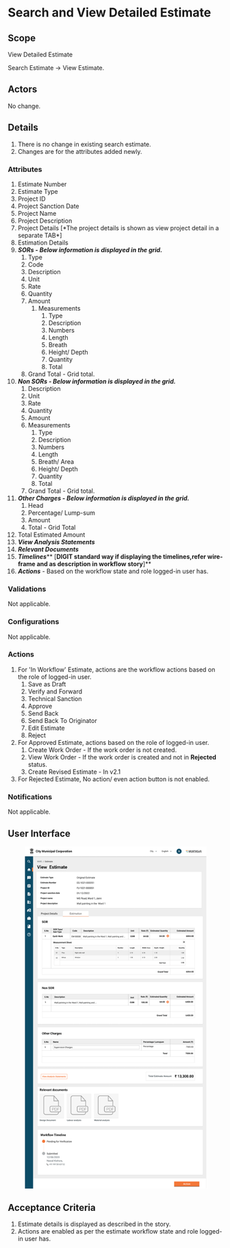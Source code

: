 # Search and View Detailed Estimate

## Scope

View Detailed Estimate

Search Estimate → View Estimate.

## Actors <a href="#actors" id="actors"></a>

No change.

## Details <a href="#details" id="details"></a>

1. There is no change in existing search estimate.
2. Changes are for the attributes added newly.

### Attributes <a href="#attributes" id="attributes"></a>

1. Estimate Number
2. Estimate Type
3. Project ID
4. Project Sanction Date
5. Project Name
6. Project Description
7. Project Details \[\*The project details is shown as view project detail in a separate TAB\*]
8. Estimation Details
9. _**SORs - Below information is displayed in the grid.**_
   1. Type
   2. Code
   3. Description
   4. Unit
   5. Rate
   6. Quantity
   7. Amount
      1. Measurements
         1. Type
         2. Description
         3. Numbers
         4. Length
         5. Breath
         6. Height/ Depth
         7. Quantity
         8. Total
   8. Grand Total - Grid total.
10. _**Non SORs - Below information is displayed in the grid.**_
    1. Description
    2. Unit
    3. Rate
    4. Quantity
    5. Amount
    6. Measurements
       1. Type
       2. Description
       3. Numbers
       4. Length
       5. Breath/ Area
       6. Height/ Depth
       7. Quantity
       8. Total
    7. Grand Total - Grid total.
11. _**Other Charges - Below information is displayed in the grid.**_
    1. Head
    2. Percentage/ Lump-sum
    3. Amount
    4. Total - Grid Total
12. Total Estimated Amount
13. _**View Analysis Statements**_
14. _**Relevant Documents**_
15. _**Timelines**_** \[**DIGIT standard way if displaying the timelines,refer wire-frame and as description in workflow story**]**
16. _**Actions**_ - Based on the workflow state and role logged-in user has.

### Validations <a href="#validations" id="validations"></a>

Not applicable.

### Configurations <a href="#configurations" id="configurations"></a>

Not applicable.

### Actions <a href="#actions" id="actions"></a>

1. For 'In Workflow' Estimate, actions are the workflow actions based on the role of logged-in user.
   1. Save as Draft
   2. Verify and Forward
   3. Technical Sanction
   4. Approve
   5. Send Back
   6. Send Back To Originator
   7. Edit Estimate
   8. Reject
2. For Approved Estimate, actions based on the role of logged-in user.
   1. Create Work Order - If the work order is not created.
   2. View Work Order - If the work order is created and not in **Rejected** status.
   3. Create Revised Estimate - In v2.1
3. For Rejected Estimate, No action/ even action button is not enabled.

### Notifications <a href="#notifications" id="notifications"></a>

Not applicable.

## User Interface <a href="#userinterface" id="userinterface"></a>

<figure><img src="../../../../../../.gitbook/assets/View Detailed Estimate (1).png" alt=""><figcaption></figcaption></figure>

## Acceptance Criteria <a href="#acceptancecriteria" id="acceptancecriteria"></a>

1. Estimate details is displayed as described in the story.
2. Actions are enabled as per the estimate workflow state and role logged-in user has.
